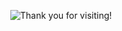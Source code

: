 <p align="center">
  <img alt="Thank you for visiting!" src="https://github.githubassets.com/images/modules/site/sponsors/pixel-mona-heart.gif" />
  <!--   <img alt="" src="https://github.githubassets.com/images/mona-loading-dark.gif" /> -->
</p>
